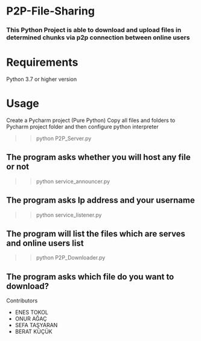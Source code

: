 # P2P-File-Sharing

### This Python Project is able to download and upload files in determined chunks via p2p connection between online users

# Requirements
Python 3.7 or higher version

# Usage
Create a Pycharm project (Pure Python)
Copy all files and folders to Pycharm project folder and then configure python interpreter

>> python P2P_Server.py
## The program asks whether you will host any file or not
>>python service_announcer.py
## The program asks Ip address and your username
>>python service_listener.py
## The program will list the files which are serves and online users list
>>python P2P_Downloader.py
## The program asks which file do you want to download?
Contributors
- ENES TOKOL
- ONUR AĞAÇ
- SEFA TAŞYARAN
- BERAT KÜÇÜK
